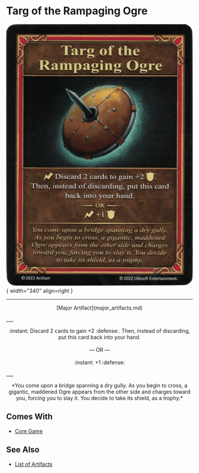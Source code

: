# Targ of the Rampaging Ogre

![Targ of the Rampaging Ogre](../assets/artifacts_major-targ_of_the_rampaging_ogre.webp){ width="340" align=right }
___
<p style="text-align: center;" markdown>[Major Artifact](major_artifacts.md)</p>
___
<p style="text-align: center;" markdown>:instant: Discard 2 cards to gain +2 :defense:. Then, instead of discarding, put this card back into your hand.<br><br>— OR —<br><br>:instant: +1 :defense:</p>
___
<p style="text-align: center;" markdown>*You come upon a bridge spanning a dry gully. As you begin to cross, a gigantic, maddened Ogre appears from the other side and charges toward you, forcing you to slay it. You decide to take its shield, as a trophy.*</p>


## Comes With

- [Core Game](../content.md)


## See Also

- [List of Artifacts](../artifacts.md)
